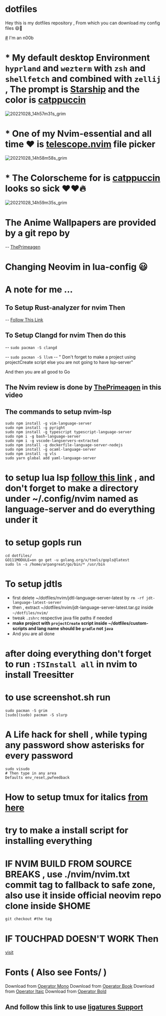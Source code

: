 # dotfiles

Hey this is my dotfiles repository , From which you can download my config files
😄🚀

[#](#) I'm an n00b

# \* My default desktop Environment `hyprland` and `wezterm` with `zsh` and `shellfetch` and combined with `zellij` , The prompt is [Starship](https://starship.rs) and the color is [catppuccin](https://github.com/catppuccin/nvim)

![20221028_14h57m31s_grim](https://user-images.githubusercontent.com/46556080/198555517-9379d760-55cd-4b63-b37f-72f1b94768ec.png)

# \* One of my Nvim-essential and all time ❤️ is [telescope.nvim](https://github.com/nvim-telescope/telescope.nvim) file picker

![20221028_14h58m58s_grim](https://user-images.githubusercontent.com/46556080/198556784-e9651ac7-9def-4cd2-9f42-c6e4c0e69a38.png)

# \* The Colorscheme for is [catppuccin](https://github.com/catppuccin/nvim) looks so sick ❤️❤️🔥

![20221028_14h59m35s_grim](https://user-images.githubusercontent.com/46556080/198557034-9c1da1df-da25-4bf7-b0b3-1a80f1a6b38a.png)

# The Anime Wallpapers are provided by a git repo by

-- [ThePrimeagen](https://github.com/ThePrimeagen/anime)

# Changing Neovim in lua-config :smiley:

# A note for me ...

## To Setup Rust-analyzer for nvim Then

-- [Follow This Link](https://sharksforarms.dev/posts/neovim-rust/)

## To Setup Clangd for nvim Then do this

-- `sudo pacman -S clangd`

-- `sudo pacman -S llvm` -- " Don't forget to make a project using projectCreate
script else you are not going to have lsp-server"

And then you are all good to Go

## The Nvim review is done by [ThePrimeagen](github.com/ThePrimeagen) in this video

## The commands to setup nvim-lsp

```shell
sudo npm install -g vim-language-server
sudo npm install -g pyright
sudo npm install -g typescript typescript-language-server
sudo npm i -g bash-language-server
sudo npm i -g vscode-langservers-extracted
sudo npm install -g dockerfile-language-server-nodejs
sudo npm install -g ocaml-language-server
sudo npm install -g vls
sudo yarn global add yaml-language-server
```

# to setup lua lsp [follow this link](https://github.com/sumneko/lua-language-server/wiki/Build-and-Run-(Standalone)) , and don't forget to make a directory under ~/.config/nvim named as language-server and do everything under it

# to setup gopls run

```shell
cd dotfiles/
GO111MODULE=on go get -u golang.org/x/tools/gopls@latest
sudo ln -s /home/arpangreat/go/bin/* /usr/bin
```

# To setup jdtls

- first delete ~/dotfiles/nvim/jdtl-language-server-latest by
  `rm -rf jdt-language-latest-server`
- then , extract ~/dotfiles/nvim/jdt-language-server-latest.tar.gz inside
  `~/dotfiles/nvim/`
- tweak `.zshrc` respective java file paths if needed
- **make project with `projectCreate` script inside ~/dotfiles/custom-scripts
  and lang name should be `gradle` not `java`**
- And you are all done

# after doing everything don't forget to run `:TSInstall all` in nvim to install Treesitter

# to use screenshot.sh run

```shell
sudo pacman -S grim
[sudo](sudo) pacman -S slurp
```

# A Life hack for shell , while typing any password show asterisks for every password

```shell
sudo visudo
# Then type in any area
Defaults env_reset,pwfeedback
```

# How to setup tmux for italics [from here](https://rsapkf.xyz/blog/enabling-italics-vim-tmux)

# try to make a install script for installing everything

# IF NVIM BUILD FROM SOURCE BREAKS , use ./nvim/nvim.txt commit tag to fallback to safe zone, also use it inside official neovim repo clone inside $HOME

`git checkout #the tag`

# IF TOUCHPAD DOESN'T WORK Then

[visit](https://askubuntu.com/questions/1280240/lenovo-touchpad-v15-iil-not-working-10th-gen-intel)

# Fonts ( Also see Fonts/ )

Download from
[Operator Mono](https://fontsfree.net/operator-mono-medium-font-download.html)
Download from
[Operator Book](https://fontsfree.net/operator-mono-book-font-download.html)
Download from
[Operator Itaic](https://fontsfree.net/operator-mono-book-italic-2-font-download.html)
Download from
[Operator Bold](https://fontsfree.net/operator-mono-bold-font-download.html)

## And follow this link to use [ligatures Support](https://github.com/kiliman/operator-mono-lig)
